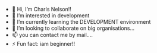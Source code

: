 - 👋 Hi, I’m  Charls Nelson!!
- 👀 I’m interested in development
- 🌱 I’m currently learning the DEVELOPMENT environment
- 💞️ I’m looking to collaborate on big organisations...
- 📫 you can contact me by mail.... 
- ⚡ Fun fact: iam beginner!!

<!---
charls-github/charls-github is a ✨ special ✨ repository because its `README.md` (this file) appears on your GitHub profile.
You can click the Preview link to take a look at your changes.
--->
